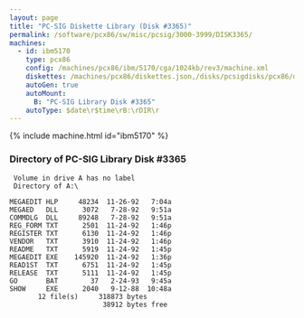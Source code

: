 ```yaml
---
layout: page
title: "PC-SIG Diskette Library (Disk #3365)"
permalink: /software/pcx86/sw/misc/pcsig/3000-3999/DISK3365/
machines:
  - id: ibm5170
    type: pcx86
    config: /machines/pcx86/ibm/5170/cga/1024kb/rev3/machine.xml
    diskettes: /machines/pcx86/diskettes.json,/disks/pcsigdisks/pcx86/diskettes.json
    autoGen: true
    autoMount:
      B: "PC-SIG Library Disk #3365"
    autoType: $date\r$time\rB:\rDIR\r
---
```


{% include machine.html id="ibm5170" %}

### Directory of PC-SIG Library Disk #3365

     Volume in drive A has no label
     Directory of A:\

    MEGAEDIT HLP     48234  11-26-92   7:04a
    MEGAED   DLL      3072   7-28-92   9:51a
    COMMDLG  DLL     89248   7-28-92   9:51a
    REG_FORM TXT      2501  11-24-92   1:46p
    REGISTER TXT      6130  11-24-92   1:46p
    VENDOR   TXT      3910  11-24-92   1:46p
    README   TXT      5919  11-24-92   1:45p
    MEGAEDIT EXE    145920  11-24-92   1:36p
    READ1ST  TXT      6751  11-24-92   1:45p
    RELEASE  TXT      5111  11-24-92   1:45p
    GO       BAT        37   2-24-93   9:45a
    SHOW     EXE      2040   9-12-88  10:48a
           12 file(s)     318873 bytes
                           38912 bytes free
